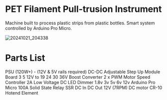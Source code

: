 # PET Filament Pull-trusion Instrument
Machine built to process plastic strips from plastic bottles. Smart system controlled by Arduino Pro Micro. 

![20241021_204338](https://github.com/user-attachments/assets/871f1c86-f08a-46e5-af2d-5ad3869d2c06)

# Parts List
PSU (120W+) - (12V & 5V rails required)
DC-DC Adjustable Step Up Module Board 3 5 12V to 19 24 30 36V Boost Converter
2 x PWM Motor Speed Controller 2A Low Voltage DC LED Dimmer 1.8v 3v 5v 6v 12v
Arduino Pro Micro
100A Solid State Relay SSR DC In DC Out
12V (7RPM) DC motor
CR-10 Hotend Element

